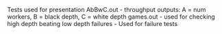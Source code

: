 Tests used for presentation
AbBwC.out - throughput outputs: A = num workers, B = black depth, C = white depth
games.out - used for checking high depth beating low depth
failures  - Used for failure tests
